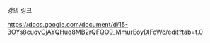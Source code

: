 강의 링크

https://docs.google.com/document/d/15-3OYs8cuqvCjAYQHuq8MB2rQFQO9_MmurEoyDlFcWc/edit?tab=t.0
